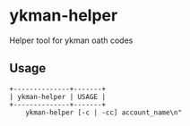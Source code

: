 # ykman-helper
Helper tool for ykman oath codes

## Usage
```
+--------------+-------+
| ykman-helper | USAGE |
+--------------+-------+
    ykman-helper [-c | -cc] account_name\n"
```
